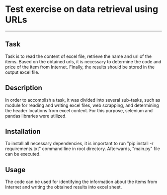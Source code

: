 # Test exercise on data retrieval using URLs
***

## Task
Task is to read the content of excel file, retrieve the name and url of the items. Based on the obtained urls, it is necessary to determine the code and price of the item from Internet. Finally, the results should be stored in the output excel file.

## Description
In order to accomplish a task, it was divided into several sub-tasks, such as module for reading and writing excel files, web scrapping, and determining the header locations from excel content. For this purpose, selenium and pandas libraries were utilized. 

## Installation
To install all necessary dependencies, it is important to run "pip install -r requirements.txt" command line in root directory. Afterwards, "main.py" file can be executed.

## Usage
The code can be used for identifying the information about the items from Internet and writing the obtained results into excel sheet.